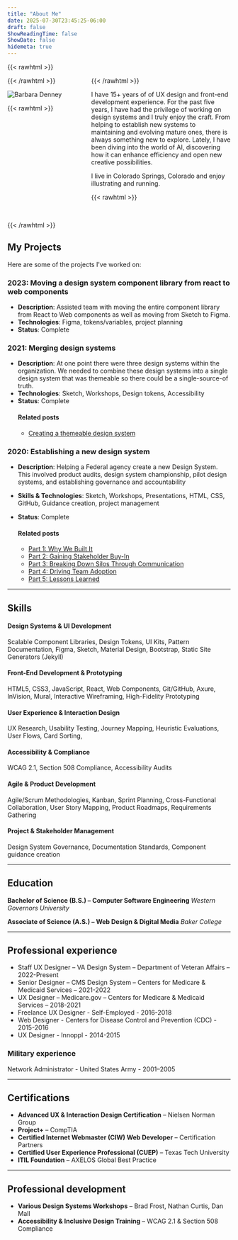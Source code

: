 ```yaml
---
title: "About Me"
date: 2025-07-30T23:45:25-06:00
draft: false
ShowReadingTime: false
ShowDate: false
hidemeta: true
---
```


{{< rawhtml >}}
<div style="display: grid; grid-template-columns: 1fr 2fr; gap: 2rem; align-items: start; margin-bottom: 2rem;">
  <div>
{{< /rawhtml >}}

![Barbara Denney](/Barbara-Denney.JPG)

{{< rawhtml >}}
  </div>
  <div>
{{< /rawhtml >}}

I have 15+ years of of UX design and front-end development experience. For the past five years, I have had the privilege of working on design systems and I truly enjoy the craft. From helping to establish new systems to maintaining and evolving mature ones, there is always something new to explore. Lately, I have been diving into the world of AI, discovering how it can enhance efficiency and open new creative possibilities.

I live in Colorado Springs, Colorado and enjoy illustrating and running.

{{< rawhtml >}}
  </div>
</div>
{{< /rawhtml >}}

## My Projects

Here are some of the projects I've worked on:

### 2023: Moving a design system component library from react to web components
- **Description**: Assisted team with moving the entire component library from React to Web components as well as moving from Sketch to Figma.
- **Technologies**: Figma, tokens/variables, project planning
- **Status**: Complete

### 2021: Merging design systems
- **Description**: At one point there were three design systems within the organization. We needed to combine these design systems into a single design system that was themeable so there could be a single-source-of truth.
- **Technologies**: Sketch, Workshops, Design tokens, Accessibility
- **Status**: Complete
   #### Related posts
   - [Creating a themeable design system](../posts/building-scalable-design-system-multiple-products-theming-approach)

### 2020: Establishing a new design system
- **Description**: Helping a Federal agency create a new Design System. This involved product audits, design system championship, pilot design systems, and establishing governance and accountability
- **Skills & Technologies**: Sketch, Workshops, Presentations, HTML, CSS, GitHub, Guidance creation, project management
- **Status**: Complete

  #### Related posts
    - [Part 1: Why We Built It](../posts/design-system-series-part1-why-we-built-government-website)
    - [Part 2: Gaining Stakeholder Buy-In](../posts/design-system-series-part2-gaining-stakeholder-buy-in-government/)
    - [Part 3: Breaking Down Silos Through Communication](../posts/design-system-series-part3-breaking-silos-team-communication/)
    - [Part 4: Driving Team Adoption](../posts/design-system-series-part4-driving-team-adoption-strategies/)
    - [Part 5: Lessons Learned](../posts/design-system-series-part5-lessons-learned-starting-design-system/)

---

## Skills

#### Design Systems & UI Development
Scalable Component Libraries, Design Tokens, UI Kits, Pattern Documentation, Figma,
Sketch, Material Design, Bootstrap, Static Site Generators (Jekyll)

#### Front-End Development & Prototyping
HTML5, CSS3, JavaScript, React, Web Components, Git/GitHub, Axure, InVision, Mural,
Interactive Wireframing, High-Fidelity Prototyping

#### User Experience & Interaction Design
UX Research, Usability Testing, Journey Mapping, Heuristic Evaluations, User Flows, Card Sorting, 

#### Accessibility & Compliance
WCAG 2.1, Section 508 Compliance, Accessibility Audits

#### Agile & Product Development
Agile/Scrum Methodologies, Kanban, Sprint Planning, Cross-Functional Collaboration, User Story Mapping, Product Roadmaps, Requirements Gathering

#### Project & Stakeholder Management
Design System Governance, Documentation Standards, Component guidance creation

---

## Education

**Bachelor of Science (B.S.) – Computer Software Engineering**
_Western Governors University_

**Associate of Science (A.S.) – Web Design & Digital Media**
_Baker College_

---

## Professional experience

* Staff UX Designer – VA Design System – Department of Veteran Affairs – 2022-Present
* Senior Designer – CMS Design System – Centers for Medicare & Medicaid Services – 2021-2022
* UX Designer – Medicare.gov – Centers for Medicare & Medicaid Services – 2018-2021
* Freelance UX Designer - Self-Employed - 2016-2018
* Web Designer - Centers for Disease Control and Prevention (CDC) - 2015-2016
* UX Designer - Innoppl - 2014-2015

### Military experience

Network Administrator - United States Army - 2001–2005 

---

## Certifications

- **Advanced UX & Interaction Design Certification** – Nielsen Norman Group
- **Project+** – CompTIA
- **Certified Internet Webmaster (CIW) Web Developer** – Certification Partners
- **Certified User Experience Professional (CUEP)** – Texas Tech University
- **ITIL Foundation** – AXELOS Global Best Practice

---

## Professional development

- **Various Design Systems Workshops** – Brad Frost, Nathan Curtis, Dan Mall
- **Accessibility & Inclusive Design Training** – WCAG 2.1 & Section 508 Compliance
